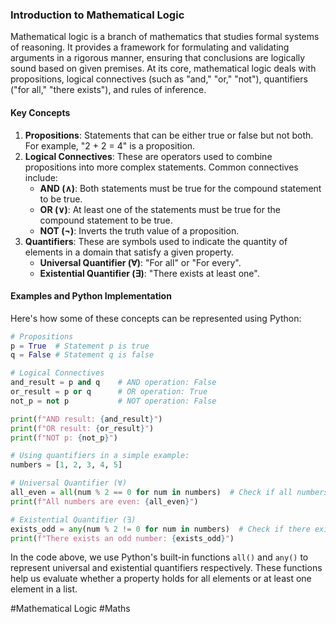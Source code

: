 ### Introduction to Mathematical Logic

Mathematical logic is a branch of mathematics that studies formal systems of reasoning. It provides a framework for formulating and validating arguments in a rigorous manner, ensuring that conclusions are logically sound based on given premises. At its core, mathematical logic deals with propositions, logical connectives (such as "and," "or," "not"), quantifiers ("for all," "there exists"), and rules of inference.

#### Key Concepts

1. **Propositions**: Statements that can be either true or false but not both. For example, "2 + 2 = 4" is a proposition.
2. **Logical Connectives**: These are operators used to combine propositions into more complex statements. Common connectives include:
   - **AND (∧)**: Both statements must be true for the compound statement to be true.
   - **OR (∨)**: At least one of the statements must be true for the compound statement to be true.
   - **NOT (¬)**: Inverts the truth value of a proposition.
3. **Quantifiers**: These are symbols used to indicate the quantity of elements in a domain that satisfy a given property.
   - **Universal Quantifier (∀)**: "For all" or "For every".
   - **Existential Quantifier (∃)**: "There exists at least one".

#### Examples and Python Implementation

Here's how some of these concepts can be represented using Python:

```python
# Propositions
p = True  # Statement p is true
q = False # Statement q is false

# Logical Connectives
and_result = p and q    # AND operation: False
or_result = p or q      # OR operation: True
not_p = not p           # NOT operation: False

print(f"AND result: {and_result}")
print(f"OR result: {or_result}")
print(f"NOT p: {not_p}")

# Using quantifiers in a simple example:
numbers = [1, 2, 3, 4, 5]

# Universal Quantifier (∀)
all_even = all(num % 2 == 0 for num in numbers)  # Check if all numbers are even
print(f"All numbers are even: {all_even}")

# Existential Quantifier (∃)
exists_odd = any(num % 2 != 0 for num in numbers)  # Check if there exists an odd number
print(f"There exists an odd number: {exists_odd}")
```

In the code above, we use Python's built-in functions `all()` and `any()` to represent universal and existential quantifiers respectively. These functions help us evaluate whether a property holds for all elements or at least one element in a list.

#Mathematical Logic #Maths